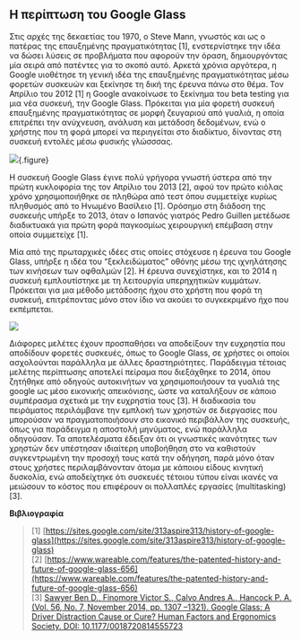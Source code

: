 ## Η περίπτωση του Google Glass

Στις αρχές της δεκαετίας του 1970, ο Steve Mann, γνωστός και ως ο πατέρας της επαυξημένης πραγματικότητας [1], ενστερνίστηκε την ιδέα να δώσει λύσεις σε προβλήματα που αφορούν την όραση, δημιουργόντας μία σειρά από πατέντες για το σκοπό αυτό. Αρκετά χρόνια αργότερα, η Google υιοθέτησε τη γενική ιδέα της επαυξημένης πραγματικότητας μέσω φορετών συσκευών και ξεκίνησε τη δική της έρευνα πάνω στο θέμα. Τον Απρίλιο του 2012 [1] η Google ανακοίνωσε το ξεκίνημα του beta testing για μια νέα συσκευή, την Google Glass. Πρόκειται για μία φορετή συσκευή επαυξημένης πραγματικότητας σε μορφή ζευγαριού από γυαλιά, η οποία επιτρέπει την ανύχνευση, ανάλυση και μετάδοση δεδομένων, ενώ ο χρήστης που τη φορά μπορεί να περιηγείται στο διαδίκτυο, δίνοντας στη συσκευή εντολές μέσω φυσικής γλώσσσας. 

![](/images/google-glass.jpg){.figure}

Η συσκευή Google Glass έγινε πολύ γρήγορα γνωστή ύστερα από την πρώτη κυκλοφορία της τον Απρίλιο του 2013 [2], αφού τον πρώτο κιόλας χρόνο χρησιμοποιήθηκε σε πληθώρα από τεστ όπου συμμετείχε κυρίως πληθυσμός από το Ηνωμένο Βασίλειο [1]. Ορόσημο στη διάδοση της συσκευής υπήρξε το 2013, όταν ο Ισπανός γιατρός Pedro Guillen μετέδωσε διαδικτυακά για πρώτη φορά παγκοσμίως χειρουργική επέμβαση στην οποία συμμετείχε [1]. 

Μία από της πρωταρχικές ιδέες στις οποίες στόχευσε η έρευνα του Google Glass, υπήρξε η ιδέα του “ξεκλειδώματος” οθόνης μέσω της ιχνηλάτησης των κινήσεων των οφθαλμών [2]. Η έρευνα συνεχίστηκε, και το 2014 η συσκευή εμπλουτίστηκε με τη λειτουργία υπερηχητικών κυμμάτων. Πρόκειται για μια μέθοδο μετάδοσης ήχου στο χρήστη που φορά τη συσκευή, επιτρέποντας μόνο στον ίδιο να ακούει το συγκεκριμένο ήχο που εκπέμπεται. 

![](https://www.wareable.com/media/images/2016/11/eye-track-1480472823-A3TE-column-width-inline.jpg)

Διάφορες μελέτες έχουν προσπαθήσει να αποδείξουν την ευχρηστία που αποδίδουν φορετές συσκευές, όπως το Google Glass, σε χρήστες οι οποίοι ασχολούνται παράλληλα με άλλες δραστηριότητες. Παράδειγμα τέτοιας μελέτης περίπτωσης αποτελεί πείραμα που διεξάχθηκε το 2014, όπου ζητήθηκε από οδηγούς αυτοκινήτων να χρησιμοποιήσουν τα γυαλιά της google ως μέσο εικονικής απεικόνισης, ώστε να καταλήξουν σε κάποιο συμπέρασμα σχετικά με την ευχρηστία τους [3]. Η διαδικασία του πειράματος περιλάμβανε την εμπλοκή των χρηστών σε διεργασίες που μπορούσαν να πραγματοποιήσουν στο εικονικό περιβάλλον της συσκευής, όπως για παράδειγμα η αποστολή μηνύματος, ενώ παράλληλα οδηγούσαν. Τα αποτελέσματα έδειξαν ότι οι γνωστικές ικανότητες των χρηστών δεν υπέστησαν ιδιαίτερη υποβοήθηση στο να καθιστούν συγκεντρωμένη την προσοχή τους κατά την οδήγηση, παρά μόνο όταν στους χρήστες περιλαμβάνονταν άτομα με κάποιου είδους κινητική δυσκολία, ενώ αποδείχτηκε ότι συσκευές τέτοιου τύπου είναι ικανές να μειώσουν το κόστος που επιφέρουν οι πολλαπλές εργασίες (multitasking) [3]. 




**Βιβλιογραφία**
>[1] [https://sites.google.com/site/313aspire313/history-of-google-glass](https://sites.google.com/site/313aspire313/history-of-google-glass) <br>
>[2] [https://www.wareable.com/features/the-patented-history-and-future-of-google-glass-656](https://www.wareable.com/features/the-patented-history-and-future-of-google-glass-656) <br>
>[3] [Sawyer Ben D.,  Finomore Victor S., Calvo Andres A., Hancock P. A. (Vol. 56, No. 7, November 2014, pp. 1307 –1321). Google Glass: A Driver Distraction Cause or Cure? Human Factors and Ergonomics Society. DOI: 10.1177/0018720814555723](https://www.researchgate.net/profile/Ben_Sawyer/publication/269415192_Google_Glass_A_Driver_Distraction_Cause_or_Cure/links/55a6e85708ae51639c575bb9/Google-Glass-A-Driver-Distraction-Cause-or-Cure.pdf)